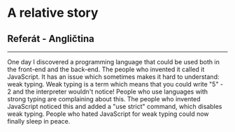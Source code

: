 # A relative story
## Referát - Angličtina

---

One day I discovered a programming language that could be used both in the front-end and the back-end.
The people who invented it called it JavaScript.
It has an issue which sometimes makes it hard to understand: weak typing.
Weak typing is a term which means that you could write "5" - 2 and the interpreter wouldn't notice!
People who use languages with strong typing are complaining about this.
The people who invented JavaScript noticed this and added a "use strict" command, which disables weak typing.
People who hated JavaScript for weak typing could now finally sleep in peace.